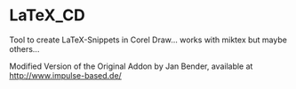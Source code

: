 LaTeX_CD
========

Tool to create LaTeX-Snippets in Corel Draw... works with miktex but maybe others...

Modified Version of the Original Addon by Jan Bender, available at http://www.impulse-based.de/
